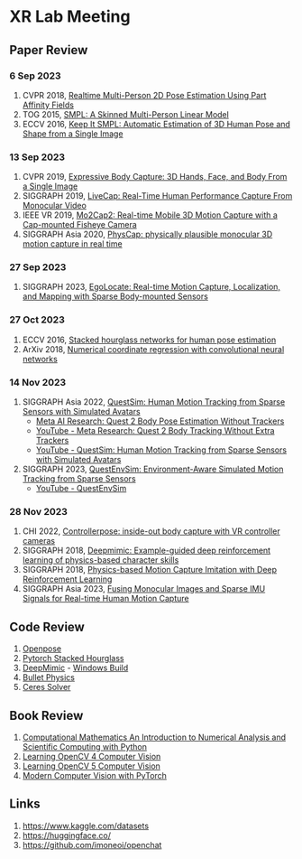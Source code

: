 # XR Lab Meeting

## Paper Review
### 6 Sep 2023
1. CVPR 2018, [Realtime Multi-Person 2D Pose Estimation Using Part Affinity Fields](https://openaccess.thecvf.com/content_cvpr_2017/html/Cao_Realtime_Multi-Person_2D_CVPR_2017_paper.html)
2. TOG 2015, [SMPL: A Skinned Multi-Person Linear Model](https://dl.acm.org/doi/abs/10.1145/3596711.3596800)
3. ECCV 2016, [Keep It SMPL: Automatic Estimation of 3D Human Pose and Shape from a Single Image](https://link.springer.com/chapter/10.1007/978-3-319-46454-1_34)

### 13 Sep 2023
1. CVPR 2019, [Expressive Body Capture: 3D Hands, Face, and Body From a Single Image](https://openaccess.thecvf.com/content_CVPR_2019/html/Pavlakos_Expressive_Body_Capture_3D_Hands_Face_and_Body_From_a_CVPR_2019_paper.html)
2. SIGGRAPH 2019, [LiveCap: Real-Time Human Performance Capture From Monocular Video](https://dl.acm.org/doi/abs/10.1145/3311970?casa_token=dMLtorVRadQAAAAA:VdzbSX9tTEpulCb9qGoe6QPvMkFjN4bhhj_1_uTWOZ-vlUYCkbtWcVncL0I6O6mzjgkPZAAmeoQ)
3. IEEE VR 2019, [Mo2Cap2: Real-time Mobile 3D Motion Capture with a Cap-mounted Fisheye Camera](https://ieeexplore.ieee.org/abstract/document/8643070/?casa_token=OMJOBFBnJ-4AAAAA:hDZV3V6Od3DrjSylUTQFNG9L7nEYs4WZ-KAuGWiWYxrPje4l_cNutYp2SxsKoMWAezRGTgE)
4. SIGGRAPH Asia 2020, [PhysCap: physically plausible monocular 3D motion capture in real time](https://dl.acm.org/doi/abs/10.1145/3414685.3417877)

### 27 Sep 2023
1. SIGGRAPH 2023, [EgoLocate: Real-time Motion Capture, Localization, and Mapping with Sparse Body-mounted Sensors](https://arxiv.org/abs/2305.01599)

### 27 Oct 2023
1. ECCV 2016, [Stacked hourglass networks for human pose estimation](https://arxiv.org/pdf/1603.06937.pdf)
2. ArXiv 2018, [Numerical coordinate regression with convolutional neural networks](https://arxiv.org/pdf/1801.07372.pdf)

### 14 Nov 2023
1. SIGGRAPH Asia 2022, [QuestSim: Human Motion Tracking from Sparse Sensors with Simulated Avatars](https://dl.acm.org/doi/pdf/10.1145/3550469.3555411)
   - [Meta AI Research: Quest 2 Body Pose Estimation Without Trackers](https://www.uploadvr.com/meta-quest-2-body-tracking-without-trackers/)
   - [YouTube - Meta Research: Quest 2 Body Tracking Without Extra Trackers](https://www.youtube.com/watch?v=QI4aMf-244A)
   - [YouTube - QuestSim: Human Motion Tracking from Sparse Sensors with Simulated Avatars](https://www.youtube.com/watch?v=CkTHsz6Ldas)
2. SIGGRAPH 2023, [QuestEnvSim: Environment-Aware Simulated Motion Tracking from Sparse Sensors](https://arxiv.org/abs/2306.05666)
   - [YouTube - QuestEnvSim](https://www.youtube.com/watch?v=HXkp3ILm5bY)
  
### 28 Nov 2023
1. CHI 2022, [Controllerpose: inside-out body capture with VR controller cameras](https://dl.acm.org/doi/abs/10.1145/3491102.3502105)
2. SIGGRAPH 2018, [Deepmimic: Example-guided deep reinforcement learning of physics-based character skills](https://dl.acm.org/doi/abs/10.1145/3197517.3201311)
3. SIGGRAPH 2018, [Physics-based Motion Capture Imitation with Deep Reinforcement Learning](https://dl.acm.org/doi/abs/10.1145/3274247.3274506)
4. SIGGRAPH Asia 2023, [Fusing Monocular Images and Sparse IMU Signals for Real-time Human Motion Capture](https://arxiv.org/abs/2309.00310)

## Code Review
1. [Openpose](https://github.com/sonwr/sonwr.github.io/blob/main/openpose.md)
2. [Pytorch Stacked Hourglass](https://github.com/sonwr/sonwr.github.io/blob/main/pytorch_stacked_hourglass.md)
3. [DeepMimic](https://github.com/xbpeng/DeepMimic) - [Windows Build](deepmimic.md)
4. [Bullet Physics](https://github.com/bulletphysics/bullet3)
5. [Ceres Solver](http://ceres-solver.org/nnls_tutorial.html)

## Book Review
1. [Computational Mathematics An Introduction to Numerical Analysis and Scientific Computing with Python](https://github.com/dmitsot/computational_mathematics)
1. [Learning OpenCV 4 Computer Vision](https://github.com/PacktPublishing/Learning-OpenCV-4-Computer-Vision-with-Python-Third-Edition)
2. [Learning OpenCV 5 Computer Vision](https://github.com/PacktPublishing/Learning-OpenCV-5-Computer-Vision-with-Python-Fourth-Edition)
3. [Modern Computer Vision with PyTorch](https://github.com/PacktPublishing/Modern-Computer-Vision-with-PyTorch)

## Links
1. https://www.kaggle.com/datasets
2. https://huggingface.co/
3. https://github.com/imoneoi/openchat


